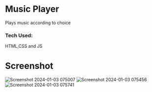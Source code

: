 <h1>Music Player</h1>
<p>Plays music according to choice</p>
<h3>Tech Used:</h3><span>HTML,CSS and JS</span>
<h1>Screenshot</h1>

![Screenshot 2024-01-03 075007](https://github.com/SrestMilan/music_player/assets/77192754/8c456c03-bdfe-4f79-a7a4-963b0826ece1)
![Screenshot 2024-01-03 075456](https://github.com/SrestMilan/music_player/assets/77192754/a776b266-9cf8-4e23-8988-ee072156c65e)
![Screenshot 2024-01-03 075741](https://github.com/SrestMilan/music_player/assets/77192754/b856e1cd-62d1-494e-86b8-6ea178ca2e4a)
